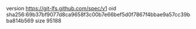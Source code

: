 version https://git-lfs.github.com/spec/v1
oid sha256:69b37bf9077d8ca9658f3c00b7e66bef5d0f7867f4bbae9a57cc39bba814b569
size 95188
